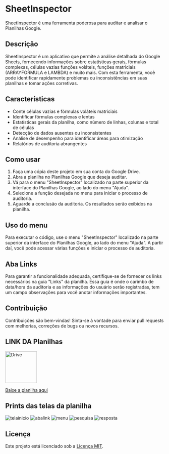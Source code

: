 # SheetInspector

SheetInspector é uma ferramenta poderosa para auditar e analisar o Planilhas Google.

## Descrição

SheetInspector é um aplicativo que permite a análise detalhada do Google Sheets, fornecendo informações sobre estatísticas gerais, fórmulas complexas, células vazias  funções voláteis, funções matriciais (ARRAYFORMULA e LAMBDA) e muito mais. Com esta ferramenta, você pode identificar rapidamente problemas ou inconsistências em suas planilhas e tomar ações corretivas.

## Características

- Conte células vazias e fórmulas voláteis  matriciais
- Identificar fórmulas complexas e lentas
- Estatísticas gerais da planilha, como número de linhas, colunas e total de células
- Detecção de dados ausentes ou inconsistentes
- Análise de desempenho para identificar áreas para otimização
- Relatórios de auditoria abrangentes

## Como usar

1. Faça uma cópia deste projeto em sua conta do Google Drive.
2. Abra a planilha no Planilhas Google que deseja auditar.
3. Vá para o menu "SheetInspector" localizado na parte superior da interface do Planilhas Google, ao lado do menu "Ajuda".
4. Selecione a função desejada no menu para iniciar o processo de auditoria.
5. Aguarde a conclusão da auditoria. Os resultados serão exibidos na planilha.

## Uso do menu

Para executar o código, use o menu "SheetInspector" localizado na parte superior da interface do Planilhas Google, ao lado do menu "Ajuda". A partir daí, você pode acessar várias funções e iniciar o processo de auditoria.

## Aba Links

Para garantir a funcionalidade adequada, certifique-se de fornecer os links necessários na guia "Links" da planilha. Essa guia é onde o carimbo de data/hora da auditoria e as informações do usuário serão registradas, tem um campo observações para você anotar informações importantes.

## Contribuição

Contribuições são bem-vindas! Sinta-se à vontade para enviar pull requests com melhorias, correções de bugs ou novos recursos.


## LINK DA Planilhas
<img src="https://github.com/mayaemerson/sheetinspector/assets/57040825/38ae5b8a-7910-4a0c-8b31-ec3a7f2a9306" alt="Drive" width="100" />

[Baixe a planilha aqui](https://docs.google.com/spreadsheets/d/1mENlILQA4dIVnjiHlp1b7KA1RFZ3nR0JylQuNCF6WJo/copy)


## Prints das telas da planilha

![telainicio](https://github.com/mayaemerson/sheetinspector/assets/57040825/e36d5d5c-751c-4e66-98f2-75c6741074ae)
![abalink](https://github.com/mayaemerson/sheetinspector/assets/57040825/8187d368-6897-433b-9e18-e9e0309282f3)
![menu](https://github.com/mayaemerson/sheetinspector/assets/57040825/644de4c2-14d2-45bd-b0f1-f84ef9852d90)
![pesquisa](https://github.com/mayaemerson/sheetinspector/assets/57040825/403f7fa4-3a92-4720-8dc2-10c10b08bd69)
![resposta](https://github.com/mayaemerson/sheetinspector/assets/57040825/0a1c9409-d3d2-458c-a8d4-f4d1d5a87b5d)
## Licença

Este projeto está licenciado sob a [Licença MIT](https://opensource.org/licenses/MIT).

